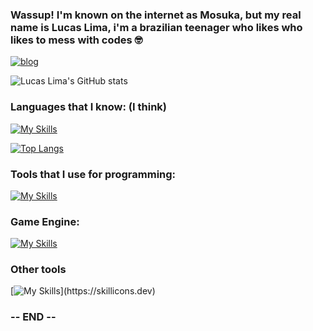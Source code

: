 ### Wassup! I'm known on the internet as Mosuka, but my real name is Lucas Lima, i'm a brazilian teenager who likes who likes to mess with codes 🤓
[![blog](https://img.shields.io/badge/YouTube-FF0000?style=for-the-badge&logo=youtube&logoColor=white)](https://www.youtube.com/@m0suka)

![Lucas Lima's GitHub stats](https://github-readme-stats.vercel.app/api?username=MosukaSan&show_icons=true&theme=radical)

### Languages that I know: (I think)

[![My Skills](https://skillicons.dev/icons?i=kotlin,python,cs)](https://skillicons.dev)

[![Top Langs](https://github-readme-stats.vercel.app/api/top-langs/?username=MosukaSan)](https://github.com/anuraghazra/github-readme-stats)


### Tools that I use for programming:
[![My Skills](https://skillicons.dev/icons?i=androidstudio,idea,vscode,visualstudio)](https://skillicons.dev)

### Game Engine:
[![My Skills](https://skillicons.dev/icons?i=unity)](https://skillicons.dev)

### Other tools

[![My Skills](https://skillicons.dev/icons?i=aftereffects,premiere,photoshop,illustrator,blender,)](https://skillicons.dev)

### -- END --
